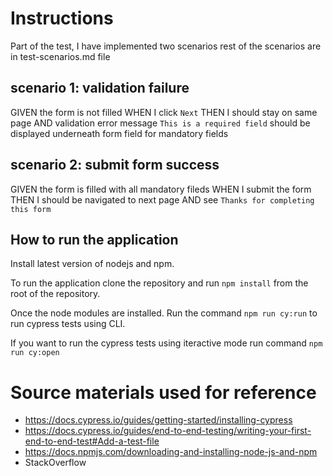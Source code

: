 # Instructions
Part of the test, I have implemented two scenarios rest of the scenarios are in test-scenarios.md file

## scenario 1: validation failure
GIVEN the form is not filled
WHEN I click `Next`
THEN I should stay on same page
AND validation error message `This is a required field` should be displayed underneath form field for mandatory fields

## scenario 2: submit form success
GIVEN the form is filled with all mandatory fileds
WHEN I submit the form
THEN I should be navigated to next page
AND see `Thanks for completing this form`


## How to run the application

Install latest version of nodejs and npm.

To run the application clone the repository and run `npm install` from the root of the repository.

Once the node modules are installed. Run the command `npm run cy:run` to run cypress tests using CLI.

If you want to run the cypress tests using iteractive mode run command `npm run cy:open`

# Source materials used for reference

- https://docs.cypress.io/guides/getting-started/installing-cypress
- https://docs.cypress.io/guides/end-to-end-testing/writing-your-first-end-to-end-test#Add-a-test-file
- https://docs.npmjs.com/downloading-and-installing-node-js-and-npm
- StackOverflow


